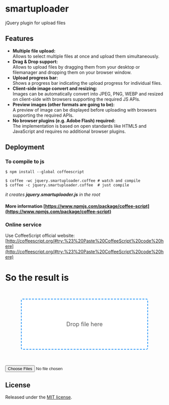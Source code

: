 smartuploader
===============

jQuery plugin for upload files


## Features
* **Multiple file upload:**  
  Allows to select multiple files at once and upload them simultaneously.
* **Drag & Drop support:**  
  Allows to upload files by dragging them from your desktop or filemanager and dropping them on your browser window.
* **Upload progress bar:**  
  Shows a progress bar indicating the upload progress for individual files.
* **Client-side image convert and resizing:**  
  Images can be automatically convert into JPEG, PNG, WEBP and resized on client-side with browsers supporting the required JS APIs.
* **Preview images (other formats are going to be):**  
  A preview of image can be displayed before uploading with browsers supporting the required APIs.
* **No browser plugins (e.g. Adobe Flash) required:**  
  The implementation is based on open standards like HTML5 and JavaScript and requires no additional browser plugins.


## Deployment

### __To compile to js__
```
$ npm install --global coffeescript

$ coffee -wc jquery.smartuploader.coffee # watch and compile
$ coffee -c jquery.smartuploader.coffee  # just compile
```
_it creates **jquery.smartuploader.js** in the root_

#### More information [https://www.npmjs.com/package/coffee-script](https://www.npmjs.com/package/coffee-script)

### __Online service__

Use CoffeeScript official website: [http://coffeescript.org/#try:%23%20Paste%20CoffeeScript%20code%20here](http://coffeescript.org/#try:%23%20Paste%20CoffeeScript%20code%20here)




# So the result is


<form enctype="multipart/form-data" action="" method="post">
  <div id="drop_zone" class="drop-zone">
    <p class="title">Drop file here</p>
    <div class="preview-container"></div>
  </div>
  <input id="file_input" accept="image/*" type="file" multiple="" name="file">
</form>

<style>
.drop-zone {
  cursor: pointer;
  color: #555;
  font-size: 18px;
  text-align: center;
  width: 400px;
  padding: 50px 0;
  margin: 50px auto;
  border: 2px dashed #0087F7;
  border-radius: 5px;
  background: white;
}
.drop-zone.hover {
  background: #ddd;
  border-color: #aaa;
}
.drop-zone.error {
  background: #faa;
  border-color: #f00;
}
.drop-zone.drop {
  background: #afa;
  border-color: #00a1ff;
}
.drop-zone.drop > .title {
  display: none;
}
.preview-container canvas {
  width: 150px;
}
.file-uploader-progress-bar {
  margin: 0 20px;
}
.file-uploader-progress-bar > * {
  background-color: #71a5f3;
  width: 0;
  height: 5px;
  border-radius: 5px;
}
.file-uploader-progress-bar.loading > * {
  background-color: #8c8c8c;
}
</style>


## License
Released under the [MIT license](https://opensource.org/licenses/MIT).

